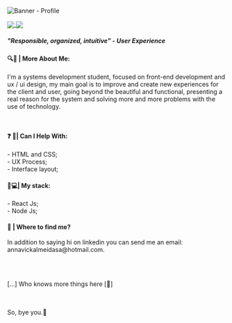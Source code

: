 ![Banner - Profile](https://user-images.githubusercontent.com/54548466/89436519-bc835080-d71c-11ea-8dd1-36e1f272c3ea.jpg)


<a href="https://www.linkedin.com/in/victória-almeida-5293321a4/">
<img align="center" src="https://img.shields.io/static/v1?label=&message=Linkedin&color=3D008A&style=for-the-badge&logo=linkedin"/>
</a>

<a href="https://victoriaalmeida.myportfolio.com/">
<img align="center" src="https://img.shields.io/static/v1?label=&message=Portfolio&color=1A1818&style=for-the-badge&logo=adobe"/>
</a>

<h5>"Responsible, organized, intuitive" - User Experience</h5>
<h4>  &#128269&#129504 | More About Me: </h4>
<p>
I'm a systems development student, focused on front-end development and ux / ui design, my main goal is to improve and create new experiences for the client and user, going beyond the beautiful and functional, presenting a real reason for the system and solving more and more problems with the use of technology.</p>
<br>
<h4>  &#10067 &#128226| Can I Help With: </h4>
- HTML and CSS;<br>
- UX Process;<br>
- Interface layout;


<h4>   &#127919&#128187| My stack: </h4>
- React Js;<br>
- Node Js;<br>

<h4>&#128233 | Where to find me? </h4>
<p>In addition to saying hi on linkedin you can send me an email: annavickalmeidasa@hotmail.com.<p>

<br>
<br>
<p>[...] Who knows more things here [🚧]
<br>
<br>
<br>
<p>So, bye you.💜
